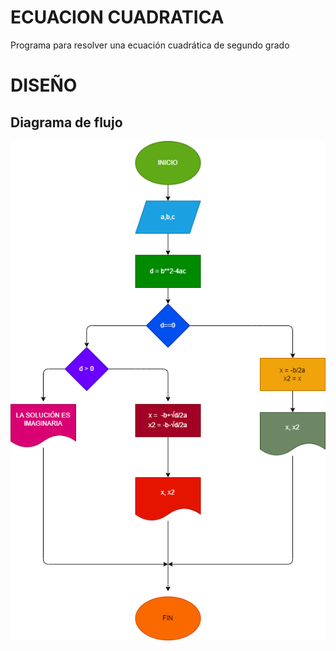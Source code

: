 # ECUACION CUADRATICA
Programa para resolver una ecuación cuadrática de segundo grado
# DISEÑO

## Diagrama de flujo

![Diagrama de flujo](diagrama.png "Diagrama de flujo")